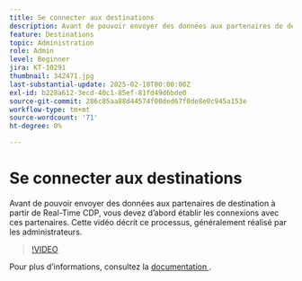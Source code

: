 ```yaml
---
title: Se connecter aux destinations
description: Avant de pouvoir envoyer des données aux partenaires de destination à partir de Real-Time CDP, vous devez configurer les connexions à ces partenaires. Découvrez comment le faire dans cette vidéo.
feature: Destinations
topic: Administration
role: Admin
level: Beginner
jira: KT-10291
thumbnail: 342471.jpg
last-substantial-update: 2025-02-10T00:00:00Z
exl-id: b228a612-3ecd-40c1-85ef-81fd49d6bde0
source-git-commit: 286c85aa88d44574f00ded67f0de8e0c945a153e
workflow-type: tm+mt
source-wordcount: '71'
ht-degree: 0%

---
```


# Se connecter aux destinations

Avant de pouvoir envoyer des données aux partenaires de destination à partir de Real-Time CDP, vous devez d’abord établir les connexions avec ces partenaires. Cette vidéo décrit ce processus, généralement réalisé par les administrateurs.

>[!VIDEO](https://video.tv.adobe.com/v/346365/?learn=on&enablevpops&captions=fre_fr)

Pour plus d’informations, consultez la [ documentation ](https://experienceleague.adobe.com/fr/docs/experience-platform/destinations/ui/connect-destination).
